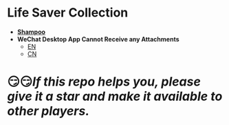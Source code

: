 # Life Saver Collection

* [**Shampoo**](https://github.com/Ding3LI/AdwareSolver/blob/main/Shampoo_extension.md)
* **WeChat Desktop App Cannot Receive any Attachments**
  * [EN](https://github.com/Ding3LI/ease_life_solution/blob/main/wechat_cannot_recivePic_en.md)
  * [CN](https://github.com/Ding3LI/ease_life_solution/blob/main/wechat_cannot_recivePic_cn.md)


# :smirk::smirk:_If this repo helps you, please give it a star and make it available to other players._
